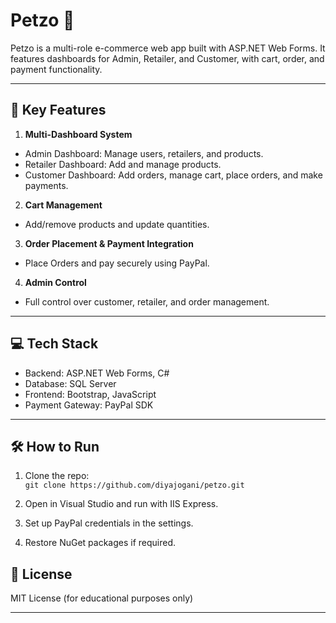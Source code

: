 # Petzo 🐾

Petzo is a multi-role e-commerce web app built with ASP.NET Web Forms. It features dashboards for Admin, Retailer, and Customer, with cart, order, and payment functionality.

---
## 🚀 Key Features

 1. **Multi-Dashboard System**
-  Admin Dashboard: Manage users, retailers, and products.
-  Retailer Dashboard: Add and manage products.
-  Customer Dashboard: Add orders, manage cart, place orders, and make payments.

 2. **Cart Management**
-  Add/remove products and update quantities.

 3. **Order Placement & Payment Integration**
-  Place Orders and pay securely using PayPal.

 4. **Admin Control**
- Full control over customer, retailer, and order management.

---

## 💻 Tech Stack
-  Backend: ASP.NET Web Forms, C#
-  Database: SQL Server
-  Frontend: Bootstrap, JavaScript
-  Payment Gateway: PayPal SDK

---

## 🛠️ How to Run
1. Clone the repo:  
   `git clone https://github.com/diyajogani/petzo.git`

2. Open in Visual Studio and run with IIS Express.

3. Set up PayPal credentials in the settings.

4. Restore NuGet packages if required.


## 📄 License
MIT License (for educational purposes only)

---

